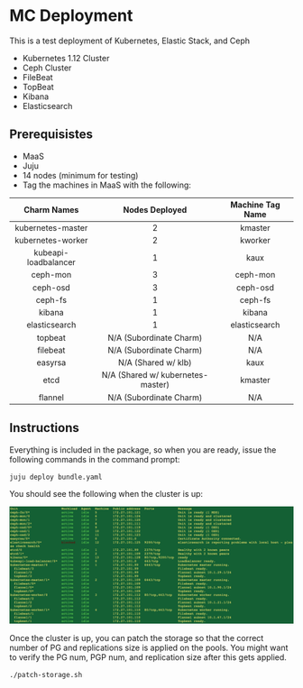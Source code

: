 # MC Deployment

This is a test deployment of Kubernetes, Elastic Stack, and Ceph
* Kubernetes 1.12 Cluster
* Ceph Cluster
* FileBeat
* TopBeat
* Kibana
* Elasticsearch

## Prerequisistes
* MaaS
* Juju
* 14 nodes (minimum for testing)
* Tag the machines in MaaS with the following:

| Charm Names | Nodes Deployed | Machine Tag Name |
|:-----------:|:--------------:|:------------:|
| kubernetes-master | 2 | kmaster |
| kubernetes-worker | 2 | kworker | 
| kubeapi-loadbalancer | 1 | kaux |
| ceph-mon | 3 | ceph-mon |
| ceph-osd | 3 | ceph-osd |
| ceph-fs | 1 | ceph-fs |
| kibana | 1 | kibana |
| elasticsearch | 1 | elasticsearch |
| topbeat | N/A (Subordinate Charm) | N/A |
| filebeat | N/A (Subordinate Charm) | N/A |
| easyrsa | N/A (Shared w/ klb) | kaux |
| etcd | N/A (Shared w/ kubernetes-master) | kmaster |
| flannel | N/A (Subordinate Charm) | N/A |

## Instructions
Everything is included in the package, so when you are ready, issue the following commands in the command prompt:
```
juju deploy bundle.yaml
```
You should see the following when the cluster is up:

![alt text](https://github.com/yh742/mc_deployment/blob/master/success.png)

Once the cluster is up, you can patch the storage so that the correct number of PG and replications size is applied on the pools. You might want to verify the PG num, PGP num, and replication size after this gets applied.
```
./patch-storage.sh
```
